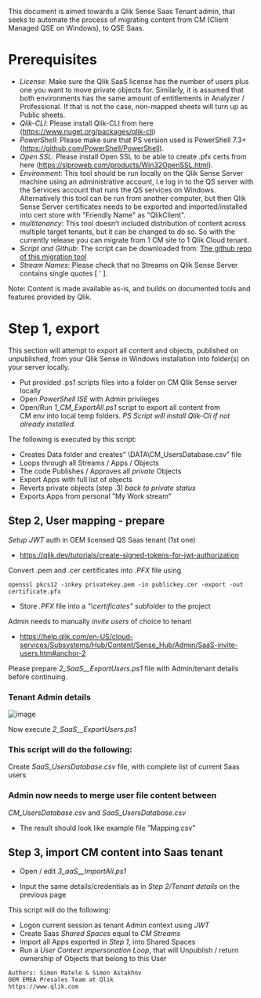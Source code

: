 This document is aimed towards a Qlik Sense Saas Tenant admin, that seeks to automate the process of migrating content from CM (Client Managed QSE on Windows), to QSE Saas.

# Prerequisites
* *License*: Make sure the Qlik SaaS license has the number of users plus one you want to move private objects for. Similarly, it is assumed that both environments has the same amount of entitlements in Analyzer / Professional. If that is not the case, non-mapped sheets will turn up as Public sheets.
* *Qlik-CLI*: Please install Qlik-CLI from here (https://www.nuget.org/packages/qlik-cli)
* *PowerShell*: Please make sure that PS version used is PowerShell 7.3+ (https://github.com/PowerShell/PowerShell).
* *Open SSL*: Please install Open SSL to be able to create .pfx certs from here (https://slproweb.com/products/Win32OpenSSL.html).
* *Environment*: This tool should be run locally on the Qlik Sense Server machine using an administrative account, i.e log in to the QS server with the Services account that runs the QS services on Windows. Alternatively this tool can be run from another computer, but then Qlik Sense Server certificates needs to be exported and imported/installed into cert store with "Friendly Name" as "QlikClient".
* *multitenancy*: This tool doesn’t included distribution of content across multiple target tenants, but it can be changed to do so. So with the currently release you can migrate from 1 CM site to 1 Qlik Cloud tenant.
* *Script and Github*: The script can be downloaded from: [The github repo of this migration tool](https://github.com/synthdude/CM2Saas/)
* *Stream Names*: Please check that no Streams on Qlik Sense Server contains single quotes [ ' ].

Note: Content is made available as-is, and builds on documented tools and features provided by Qlik.

# Step 1, export

This section will attempt to export all content and objects, published on unpublished, from your Qlik Sense in Windows installation into folder(s) on your server locally.

- Put provided .ps1 scripts files into a folder on CM Qlik Sense server locally
- Open *PowerShell ISE* with Admin privileges
- Open/Run *1_CM_ExportAll.ps1* script to export all content from  
CM env into local temp folders. *PS Script will install Qlik-Cli if not already installed.*


The following is executed by this script:
- Creates Data folder and creates” \DATA\CM_UsersDatabase.csv” file
- Loops through all Streams / Apps / Objects
- The code Publishes / Approves all *private* Objects
- Export Apps with full list of objects
- Reverts private objects (step .3) *back to private status*
- Exports Apps from personal ”My Work stream”




## Step 2, User mapping - prepare

*Setup JWT* auth in OEM licensed QS Saas tenant (1st one)
- https://qlik.dev/tutorials/create-signed-tokens-for-jwt-authorization

Convert .pem and .cer certificates into *.PFX* file using
```
openssl pkcs12 -inkey privatekey.pem -in publickey.cer -export -out certificate.pfx
```
- Store *.PFX* file into a *"\certificates\"* subfolder to the project

Admin needs to manually *invite users* of choice to tenant
- https://help.qlik.com/en-US/cloud-services/Subsystems/Hub/Content/Sense_Hub/Admin/SaaS-invite-users.htm#anchor-2

Please prepare *2_SaaS__ExportUsers.ps1* file with Admin/tenant details before continuing.

### Tenant Admin details

![image](https://user-images.githubusercontent.com/28060254/198076521-8d6c7e3d-f30f-40b5-b28c-a8f7c78b1a54.png)


Now execute *2_SaaS__ExportUsers.ps1*

### This script will do the following:
Create *SaaS_UsersDatabase.csv* file, with complete list of current Saas users

### Admin now needs to merge user file content between
*CM_UsersDatabase.csv* and  *SaaS_UsersDatabase.csv*
- The result should look like example file ”Mapping.csv”





## Step 3, import CM content into Saas tenant

- Open / edit *3_aaS__ImportAll.ps1*

- Input the same details/credentials as in *Step 2/Tenant details* on the previous page

This script will do the following:
- Logon current session as tenant Admin context using *JWT*
- Create Saas *Shared Spaces* equal to *CM Streams*
- Import all Apps exported in *Step 1*, into Shared Spaces
- Run a *User Context impersonation Loop*, that will Unpublish / return ownership of Objects that belong to this User

```
Authors: Simon Matele & Simon Astakhov
OEM EMEA Presales Team at Qlik 
https://www.qlik.com
```
